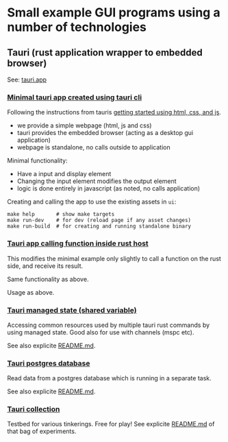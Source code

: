 # Small example GUI programs using a number of technologies

## Tauri (rust application wrapper to embedded browser)

See: [tauri.app](https://tauri.app/)

### [Minimal tauri app created using tauri cli](tauri-basic-html-js/)

Following the instructions from tauris [getting started using html, css, and js](https://tauri.app/v1/guides/getting-started/setup/html-css-js/).

* we provide a simple webpage (html, js and css)
* tauri provides the embedded browser (acting as a desktop gui application)
* webpage is standalone, no calls outside to application

Minimal functionality:

* Have a input and display element
* Changing the input element modifies the output element
* logic is done entirely in javascript (as noted, no calls application)

Creating and calling the app to use the existing assets in `ui`:

```
make help       # show make targets
make run-dev    # for dev (reload page if any asset changes)
make run-build  # for creating and running standalone binary
```

### [Tauri app calling function inside rust host](tauri-js-ipc-to-app/)

This modifies the minimal example only slightly to call a function on the rust side, and receive its result.

Same functionality as above.

Usage as above.

### [Tauri managed state (shared variable)](tauri-managed-state/)

Accessing common resources used by multiple tauri rust commands by using managed state.
Good also for use with channels (mspc etc). 

See also explicite [README.md](tauri-managed-state/).

### [Tauri postgres database](tauri-postgres)

Read data from a postgres database which is running in a separate task.

See also explicite [README.md](tauri-postgres/).

### [Tauri collection](tauri-collection/)

Testbed for various tinkerings. Free for play!
See explicite [README.md](tauri-collection/) of that bag of experiments.